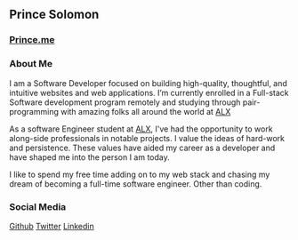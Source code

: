 ## Prince Solomon

### [Prince.me](https://github.com.io/me)

[//]: # (<img src="./preview.png" alt="Preview of Uduak John's Portfolio">)

### About Me

I am a Software Developer focused on building high-quality, thoughtful, and intuitive websites and web applications. I’m currently enrolled in a Full-stack Software development program remotely and studying through pair-programming with amazing folks all around the world at [ALX](https://www.alxafrica.com/)

As a software Engineer student at [ALX](https://www.alxafrica.com/), I've had the opportunity to work along-side professionals in notable projects. I value the ideas of hard-work and persistence. These values have aided my career as a developer and have shaped me into the person I am today.

I like to spend my free time adding on to my web stack and chasing my dream of becoming a full-time software engineer. Other than coding.

### Social Media

[Github](https://github.com/princexz)
[Twitter](https://twitter.com/angelprince_me)
[Linkedin](https://www.linkedin.com/in/prinecxz/)
